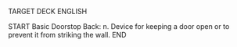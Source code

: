 TARGET DECK
ENGLISH

START
Basic
Doorstop
Back: n. Device for keeping a door open or to prevent it from striking the wall.
END
